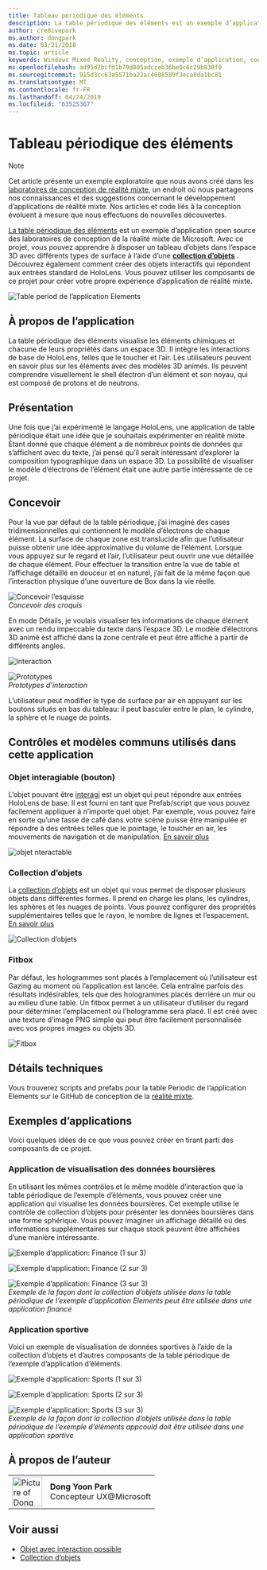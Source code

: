 ```yaml
---
title: Tableau périodique des éléments
description: La table périodique des éléments est un exemple d’application open source des laboratoires de conception de la réalité mixte de Microsoft, où vous pouvez apprendre à disposer un tableau d’objets dans l’espace 3D avec différents types de surface à l’aide d’une collection d’objets.
author: cre8ivepark
ms.author: dongpark
ms.date: 03/21/2018
ms.topic: article
keywords: Windows Mixed Reality, conception, exemple d’application, contrôles
ms.openlocfilehash: ad95d2bcfd1b70d805adcceb36be0c6c29b838f0
ms.sourcegitcommit: 915d3cc63a5571ba22ac4608589f3eca8da1bc81
ms.translationtype: MT
ms.contentlocale: fr-FR
ms.lasthandoff: 04/24/2019
ms.locfileid: "63525367"
---
```

# <a name="periodic-table-of-the-elements"></a>Tableau périodique des éléments

>[!NOTE]
>Cet article présente un exemple exploratoire que nous avons créé dans les [laboratoires de conception de réalité mixte](https://github.com/Microsoft/MRDesignLabs_Unity), un endroit où nous partageons nos connaissances et des suggestions concernant le développement d’applications de réalité mixte. Nos articles et code liés à la conception évoluent à mesure que nous effectuons de nouvelles découvertes.

[La table périodique des éléments](https://github.com/Microsoft/MRDesignLabs_Unity_PeriodicTable) est un exemple d’application open source des laboratoires de conception de la réalité mixte de Microsoft. Avec ce projet, vous pouvez apprendre à disposer un tableau d’objets dans l’espace 3D avec différents types de surface à l’aide d’une **[collection d’objets](object-collection.md)** . Découvrez également comment créer des objets interactifs qui répondent aux entrées standard de HoloLens. Vous pouvez utiliser les composants de ce projet pour créer votre propre expérience d’application de réalité mixte.

![Table period de l’application Elements](images/640px-periodictable-hero.jpg)

## <a name="about-the-app"></a>À propos de l’application

La table périodique des éléments visualise les éléments chimiques et chacune de leurs propriétés dans un espace 3D. Il intègre les interactions de base de HoloLens, telles que le toucher et l’air. Les utilisateurs peuvent en savoir plus sur les éléments avec des modèles 3D animés. Ils peuvent comprendre visuellement le shell électron d’un élément et son noyau, qui est composé de protons et de neutrons.

## <a name="background"></a>Présentation

Une fois que j’ai expérimenté le langage HoloLens, une application de table périodique était une idée que je souhaitais expérimenter en réalité mixte. Étant donné que chaque élément a de nombreux points de données qui s’affichent avec du texte, j’ai pensé qu’il serait intéressant d’explorer la composition typographique dans un espace 3D. La possibilité de visualiser le modèle d’électrons de l’élément était une autre partie intéressante de ce projet.

## <a name="design"></a>Concevoir

Pour la vue par défaut de la table périodique, j’ai imaginé des cases tridimensionnelles qui contiennent le modèle d’électrons de chaque élément. La surface de chaque zone est translucide afin que l’utilisateur puisse obtenir une idée approximative du volume de l’élément. Lorsque vous appuyez sur le regard et l’air, l’utilisateur peut ouvrir une vue détaillée de chaque élément. Pour effectuer la transition entre la vue de table et l’affichage détaillé en douceur et en naturel, j’ai fait de la même façon que l’interaction physique d’une ouverture de Box dans la vie réelle.

![Concevoir l’esquisse](images/640px-sketch20170406.jpg)<br>
*Concevoir des croquis*

En mode Détails, je voulais visualiser les informations de chaque élément avec un rendu impeccable du texte dans l’espace 3D. Le modèle d’électrons 3D animé est affiché dans la zone centrale et peut être affiché à partir de différents angles.

![Interaction](images/640px-periodictable-interaction.jpg)

![Prototypes](images/640px-periodictable-prototypes.jpg)<br>
*Prototypes d’interaction*

L’utilisateur peut modifier le type de surface par air en appuyant sur les boutons situés en bas du tableau: il peut basculer entre le plan, le cylindre, la sphère et le nuage de points.

## <a name="common-controls-and-patterns-used-in-this-app"></a>Contrôles et modèles communs utilisés dans cette application

### <a name="interactable-object-button"></a>Objet interagiable (bouton)

L’objet pouvant être [interagi](interactable-object.md) est un objet qui peut répondre aux entrées HoloLens de base. Il est fourni en tant que Prefab/script que vous pouvez facilement appliquer à n’importe quel objet. Par exemple, vous pouvez faire en sorte qu’une tasse de café dans votre scène puisse être manipulée et répondre à des entrées telles que le pointage, le toucher en air, les mouvements de navigation et de manipulation. [En savoir plus](interactable-object.md)

![objet nteractable](images/640px-periodictable-interactableobject.jpg)

### <a name="object-collection"></a>Collection d’objets

La [collection d’objets](object-collection.md) est un objet qui vous permet de disposer plusieurs objets dans différentes formes. Il prend en charge les plans, les cylindres, les sphères et les nuages de points. Vous pouvez configurer des propriétés supplémentaires telles que le rayon, le nombre de lignes et l’espacement. [En savoir plus](object-collection.md)

![Collection d’objets](images/640px-periodictable-collections.jpg)

### <a name="fitbox"></a>Fitbox

Par défaut, les hologrammes sont placés à l’emplacement où l’utilisateur est Gazing au moment où l’application est lancée. Cela entraîne parfois des résultats indésirables, tels que des hologrammes placés derrière un mur ou au milieu d’une table. Un fitbox permet à un utilisateur d’utiliser du regard pour déterminer l’emplacement où l’hologramme sera placé. Il est créé avec une texture d’image PNG simple qui peut être facilement personnalisée avec vos propres images ou objets 3D.

![Fitbox](images/450px-periodictable-fitbox.jpg)

## <a name="technical-details"></a>Détails techniques

Vous trouverez scripts and prefabs pour la table Periodic de l’application Elements sur le GitHub de conception de la [réalité mixte](https://github.com/Microsoft/MRDesignLabs_Unity_PeriodicTable).

## <a name="application-examples"></a>Exemples d’applications

Voici quelques idées de ce que vous pouvez créer en tirant parti des composants de ce projet.

### <a name="stock-data-visualization-app"></a>Application de visualisation des données boursières

En utilisant les mêmes contrôles et le même modèle d’interaction que la table périodique de l’exemple d’éléments, vous pouvez créer une application qui visualise les données boursières. Cet exemple utilise le contrôle de collection d’objets pour présenter les données boursières dans une forme sphérique. Vous pouvez imaginer un affichage détaillé où des informations supplémentaires sur chaque stock peuvent être affichées d’une manière intéressante.

![Exemple d’application: Finance (1 sur 3)](images/640px-periodictable-applicationexamples-finance1.jpg)

![Exemple d’application: Finance (2 sur 3)](images/640px-periodictable-applicationexamples-finance2.jpg)

![Exemple d’application: Finance (3 sur 3)](images/640px-periodictable-applicationexamples-finance3.jpg)<br>
*Exemple de la façon dont la collection d’objets utilisée dans la table périodique de l’exemple d’application Elements peut être utilisée dans une application finance*

### <a name="sports-app"></a>Application sportive

Voici un exemple de visualisation de données sportives à l’aide de la collection d’objets et d’autres composants de la table périodique de l’exemple d’application d’éléments.

![Exemple d’application: Sports (1 sur 3)](images/640px-periodictable-applicationexamples-sports0.jpg)

![Exemple d’application: Sports (2 sur 3)](images/640px-periodictable-applicationexamples-sports1.jpg)

![Exemple d’application: Sports (3 sur 3)](images/640px-periodictable-applicationexamples-sports3.jpg)<br>
*Exemple de la façon dont la collection d’objets utilisée dans la table périodique de l’exemple d’éléments appcould doit être utilisée dans une application sportive*

## <a name="about-the-author"></a>À propos de l’auteur

<table style="border-collapse:collapse" padding-left="0px">
<tr>
<td style="border-style: none" width="60px"><img alt="Picture of Dong Yoon Park" width="60" height="60" src="images/dongyoonpark.jpg"></td>
<td style="border-style: none"><b>Dong Yoon Park</b><br>Concepteur UX@Microsoft</td>
</tr>
</table>

## <a name="see-also"></a>Voir aussi

* [Objet avec interaction possible](interactable-object.md)
* [Collection d’objets](object-collection.md)
